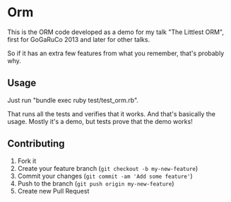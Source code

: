 # Orm

This is the ORM code developed as a demo for my talk "The Littlest
ORM", first for GoGaRuCo 2013 and later for other talks.

So if it has an extra few features from what you remember, that's
probably why.

## Usage

Just run "bundle exec ruby test/test_orm.rb".

That runs all the tests and verifies that it works.  And that's
basically the usage.  Mostly it's a demo, but tests prove that the
demo works!

## Contributing

1. Fork it
2. Create your feature branch (`git checkout -b my-new-feature`)
3. Commit your changes (`git commit -am 'Add some feature'`)
4. Push to the branch (`git push origin my-new-feature`)
5. Create new Pull Request
